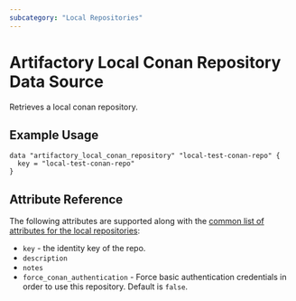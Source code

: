 ```yaml
---
subcategory: "Local Repositories"
---
```


# Artifactory Local Conan Repository Data Source

Retrieves a local conan repository.

## Example Usage

```hcl
data "artifactory_local_conan_repository" "local-test-conan-repo" {
  key = "local-test-conan-repo"
}
```

## Attribute Reference

The following attributes are supported along with the [common list of attributes for the local repositories](local.md):

* `key` - the identity key of the repo.
* `description`
* `notes`
* `force_conan_authentication` - Force basic authentication credentials in order to use this repository.
  Default is `false`.